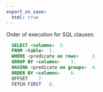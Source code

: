 ```yaml
---
export_on_save:
  html: true
---
```


Order of execution for SQL clauses:

```sql
  SELECT <columns> 	5.
  FROM <table> 	1.
  WHERE <predicate on rows> 	2.
  GROUP BY <columns> 	3.
  HAVING <predicate on groups> 	4.
  ORDER BY <columns> 	6.
  OFFSET 	7.
  FETCH FIRST 	8. 
```